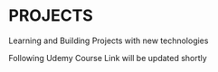# PROJECTS

Learning and Building Projects with new technologies

Following Udemy Course
Link will be updated shortly
